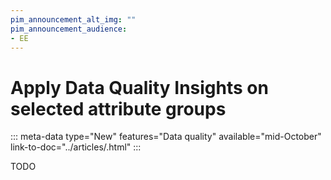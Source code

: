 ```yaml
---
pim_announcement_alt_img: ""
pim_announcement_audience:
- EE
---
```


# Apply Data Quality Insights on selected attribute groups
::: meta-data type="New" features="Data quality" available="mid-October" link-to-doc="../articles/.html"
:::

TODO
